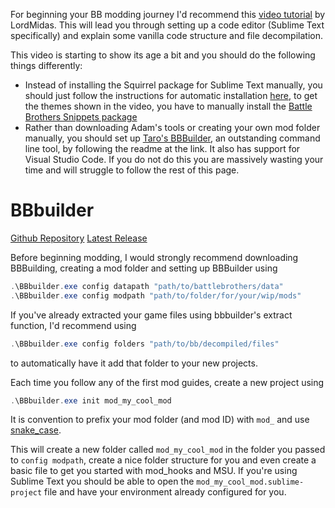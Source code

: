 For beginning your BB modding journey I'd recommend this [video tutorial](https://www.youtube.com/watch?v=Va8Siw5uzNQ) by LordMidas. This will lead you through setting up a code editor (Sublime Text specifically) and explain some vanilla code structure and file decompilation.

This video is starting to show its age a bit and you should do the following things differently:
- Instead of installing the Squirrel package for Sublime Text manually, you should just follow the instructions for automatic installation [here](https://packagecontrol.io/packages/Squirrel), to get the themes shown in the video, you have to manually install the [Battle Brothers Snippets package](https://github.com/Enduriel/Sublime-Text-BB-Snippets) 
- Rather than downloading Adam's tools or creating your own mod folder manually, you should set up [Taro's BBBuilder](https://github.com/TaroEld/BBbuilder), an outstanding command line tool, by following the readme at the link. It also has support for Visual Studio Code. If you do not do this you are massively wasting your time and will struggle to follow the rest of this page.

# BBbuilder
[Github Repository](https://github.com/TaroEld/BBbuilder)
[Latest Release](https://github.com/TaroEld/BBbuilder/releases/latest)

Before beginning modding, I would strongly recommend downloading BBBuilding, creating a mod folder and setting up BBBuilder using 
```powershell
.\BBbuilder.exe config datapath "path/to/battlebrothers/data"
.\BBbuilder.exe config modpath "path/to/folder/for/your/wip/mods"
```
If you've already extracted your game files using bbbuilder's extract function, I'd recommend using
```powershell
.\BBbuilder.exe config folders "path/to/bb/decompiled/files"
```
to automatically have it add that folder to your new projects.

Each time you follow any of the first mod guides, create a new project using
```powershell
.\BBbuilder.exe init mod_my_cool_mod
```
It is convention to prefix your mod folder (and mod ID) with `mod_` and use [snake_case](https://en.wikipedia.org/wiki/Snake_case).

This will create a new folder called `mod_my_cool_mod` in the folder you passed to `config modpath`, create a nice folder structure for you and even create a basic file to get you started with mod_hooks and MSU. If you're using Sublime Text you should be able to open the `mod_my_cool_mod.sublime-project` file and have your environment already configured for you.
